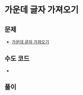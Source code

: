 # 가운데 글자 가져오기
## 문제
- [가운데 글자 가져오기](https://school.programmers.co.kr/learn/courses/30/lessons/12903?language=java)

## 수도 코드
- 

## 풀이
```java

```